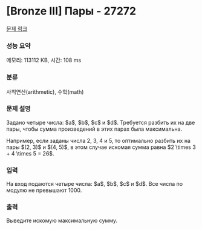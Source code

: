 # [Bronze III] Пары - 27272 

[문제 링크](https://www.acmicpc.net/problem/27272) 

### 성능 요약

메모리: 113112 KB, 시간: 108 ms

### 분류

사칙연산(arithmetic), 수학(math)

### 문제 설명

<p>Задано четыре числа: $a$, $b$, $c$ и $d$. Требуется разбить их на две пары, чтобы сумма произведений в этих парах была максимальна.</p>

<p>Например, если заданы числа 2, 3, 4 и 5, то оптимально разбить их на пары $(2, 3)$ и $(4, 5)$, в этом случае искомая сумма равна $2 \times 3 + 4 \times 5 = 26$.</p>

### 입력 

 <p>На вход подаются четыре числа: $a$, $b$, $c$ и $d$. Все числа по модулю не превышают 1000.</p>

### 출력 

 <p>Выведите искомую максимальную сумму.</p>

